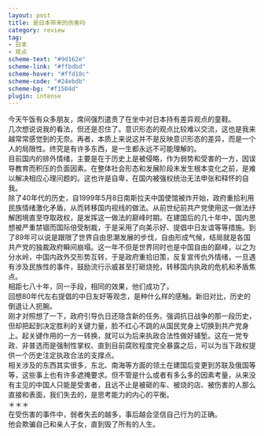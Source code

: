 ```yaml
---
layout: post
title: 是日本带来的伤害吗
category: review
tag: 
- 日本
- 观点
scheme-text: "#9d162e"
scheme-link: "#ffbdbd"
scheme-hover: "#ffd18c"
scheme-code: "#24ebdb"
scheme-bg: "#f1504d"
plugin: intense
---
```


今天午饭有众多朋友，席间强烈遣责了在坐中对日本持有差异观点的童鞋。<br>
几次想说说我的看法，但还是忍住了。意识形态的观点比较难以交流，这也是我来越常常感觉到的无奈。再者，本质上来说这并不是反映意识形态的差异，而是一个人的局限性。终究是有许多东西，是一生都永远不可能理解的。<br>
目前国内的排外情绪，主要是在于历史上是被侵略，作为弱势和受害的一方，因误导教育而积压的负面因素。在整体社会形态和发展阶段未发生根本变化之前，是难以解决相应心理问题的。这也许是自卑，在国内被强权统治无法申张和释怀的自我。<br>
除了40年代的历史，自1999年5月8日南斯拉夫中国使馆被炸开始，政府重拾利用民族情绪激化矛盾，从而转移国内视线的做法。从前世纪前共产党使用这一做法纾解困境直至夺取政权，是发挥这一做法的巅峰时期。在建国后的几十年中，国内思想被严重禁锢而国际倍受制裁，于是采用了向美示好、提倡中日友谊等等措施。到了89年可以说是跟限了世界自由思潮发展的步伐，自由形成气候，结局就是各国共产党的独裁政府瞬间崩塌。这一年不但是世界同时也是中国自由的巅峰，以之为分水岭，中国内政外交形势互转，于是政府重拾旧策，反复宣传仇外情绪，一旦遇有涉及民族性的事件，鼓励流行示威甚至打砸烧抢，转移国内执政的危机和矛盾焦点。<br>
相距七八十年，同一手段，相同的效果，他们成功了。<br>
回想80年代左右提倡的中日友好等观念，是种什么样的感触。新旧对比，历史的倒退让人扼腕。<br>
刚才对照想了一下，政府引导仇日还隐含新的任务。强调抗日战争的那一段历史，但却把起到决定胜利的关键力量，脸不红心不跳的从国民党身上切换到共产党身上。起关键作用的一方一转换，就可以为后来执政合法性做好铺堑。这在一党专政、非普选而是强制性掌权、直到目前腐败程度完全暴露之后，可以为当下政权提供一个历史注定执政合法的支撑点。<br>
相关涉及的东西其实很多，东北、南海等方面的领土在建国后变更到苏联及俄国等等，这些事上也有许多遮掩要求。但不管是什么或者有多么多的因素考量，从来没有主见的中国人只能是受害者，且远不止是被砸的车、被烧的店、被伤害的人那么直接和表面，我们失去的，是思考能力的内心的平衡。<br>
＊＊＊<br>
在受伤害的事件中，弱者失去的越多，事后越会坚信自己行为的正确。<br>
他会欺骗自己和亲人子女，直到毁了所有的人生。<br>
<br>

